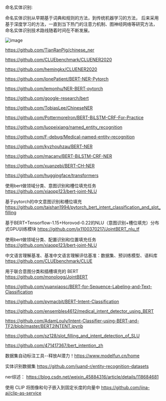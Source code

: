 
命名实体识别:

命名实体识别从早期基于词典和规则的方法，到传统机器学习的方法， 后来采用基于深度学习的方法，一直到当下热门的注意力机制、图神经网络等研究方法， 命名实体识别技术路线随着时间在不断发展。

![image](https://user-images.githubusercontent.com/36963108/178393815-01045ee4-885e-4aec-9231-c65cfa3af835.png)


https://github.com/TianRanPig/chinese_ner

https://github.com/CLUEbenchmark/CLUENER2020

https://github.com/hemingkx/CLUENER2020

https://github.com/lonePatient/BERT-NER-Pytorch

https://github.com/lemonhu/NER-BERT-pytorch

https://github.com/google-research/bert

https://github.com/TobiasLee/ChineseNER

https://github.com/PottermoreIron/BERT-BiLSTM-CRF-For-Practice

https://github.com/luopeixiang/named_entity_recognition

https://github.com/F-debug/Medical-named-entity-recognition

https://github.com/kyzhouhzau/BERT-NER

https://github.com/macanv/BERT-BiLSTM-CRF-NER

https://github.com/xuanzebi/BERT-CH-NER

https://github.com/huggingface/transformers

使用bert做领域分类、意图识别和槽位填充任务 https://github.com/xiaopp123/bert-joint-NLU

基于pytorch的中文意图识别和槽位填充 https://github.com/taishan1994/pytorch_bert_intent_classification_and_slot_filling

基于BERT+Tensorflow-1.15+Horovod-0.22的NLU（意图识别+槽位填充）分布式GPU训练模块 https://github.com/jx1100370217/JointBERT_nlu_tf

使用bert做领域分类、配置识别和位置填充任务 https://github.com/xiaopp123/bert-joint-NLU

中文语言理解基准、基准中文语言理解评估基准：数据集、预训练模型、语料库 https://github.com/CLUEbenchmark/CLUE

用于联合意图分类和插槽填充的 BERT https://github.com/monologg/JointBERT

https://github.com/yuanxiaosc/BERT-for-Sequence-Labeling-and-Text-Classification

https://github.com/pymacbit/BERT-Intent-Classification

https://github.com/ensembles4612/medical_intent_detector_using_BERT

https://github.com/AdamLouly/Intent-Classifier-using-BERT-and-TF2/blob/master/BERT2INTENT.ipynb

https://github.com/sz128/slot_filling_and_intent_detection_of_SLU

https://github.com/471417367/bert_intention_zh

数据集自动标注工具--释放AI潜力！https://www.modelfun.cn/home

实体识别数据集 https://github.com/juand-r/entity-recognition-datasets

ner综述： https://blog.csdn.net/weixin_45884316/article/details/118684681

使用 CLIP 将图像和句子嵌入到固定长度的向量中 https://github.com/jina-ai/clip-as-service


